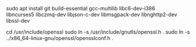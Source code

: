 
sudo apt install git build-essential gcc-multilib libc6-dev-i386 \
libncurses5 libczmq-dev libjson-c-dev libmsgpack-dev libnghttp2-dev \
libssl-dev

cd /usr/include/openssl
sudo ln -s /usr/include/gnutls/openssl.h .
sudo ln -s ../x86_64-linux-gnu/openssl/opensslconf.h .
